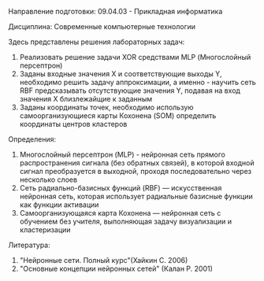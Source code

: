 Направление подготовки: 09.04.03 - Прикладная информатика

Дисциплина: Современные компьютерные технологии

Здесь представлены решения лабораторных задач:
1) Реализовать решение задачи XOR средствами MLP (Многослойный персептрон)
2) Заданы входные значения Х и соответствующие выходы Y, необходимо решить задачу аппроксимации,
а именно - научить сеть RBF предсказывать отсутствующие значения Y, подавая на вход значения X близлежайщие к заданным
3) Заданы координаты точек, необходимо использую самоорганизующиеся карты Кохонена (SOM) определить координаты центров кластеров

Определения:

1) Многослойный персептрон (MLP) - нейронная сеть прямого распространения сигнала (без обратных связей),
в которой входной сигнал преобразуется в выходной, проходя последовательно через несколько слоев
2) Сеть радиально-базисных функций (RBF) — искусственная нейронная сеть,
которая использует радиальные базисные функции как функции активации
3) Самоорганизующаяся карта Кохонена — нейронная сеть с обучением без учителя,
выполняющая задачу визуализации и кластеризации

Литература:
1) "Нейронные сети. Полный курс"(Хайкин С. 2006)
2) "Основные концепции нейронных сетей" (Калан Р. 2001)
